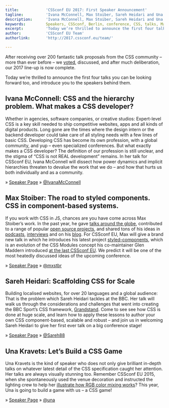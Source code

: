 ```yaml
---
title:            'CSSconf EU 2017: First Speaker Announcement'
tagline:          'Ivana McConnell, Max Stoiber, Sareh Heidari and Una Kravets'
description:      'Ivana McConnell, Max Stoiber, Sareh Heidari and Una Kravets are speaking at CSSconf EU 2017'
keywords:         Speakers, CSSconf, Berlin, conference, CSS, talks, Max, Stoiber, Una, Kravets, Sareh, Heidari, Ivana, McConell
excerpt:          'Today we’re thrilled to announce the first four talks you can be looking forward too, and introduce you to the speakers behind them.'
author:           'CSSconf EU Team'
authorlink:       'http://2017.cssconf.eu/team/'

---
```


After receiving over 200 fantastic talk proposals from the CSS community – more than ever before – we <a href="http://blog.cssconf.eu/2015/08/15/a-talk-selection-process-explained/" target="_blank">voted</a>, discussed, and after much deliberation, our 2017 line-up is now complete.

Today we’re thrilled to announce the first four talks you can be looking forward too, and introduce you to the speakers behind them.

## Ivana McConnell: CSS and the hierarchy problem. What makes a CSS developer?

Whether in agencies, software companies, or creative studios: Expert-level CSS is a key skill needed to ship competitive websites, apps and all kinds of digital products. Long gone are the times where the design intern or the backend developer could take care of all styling needs with a few lines of basic CSS. Developing CSS has become its own profession, with a global community, and yup – even specialized conferences.
But what exactly makes a CSS developer? The definition of our profession is still unclear, and the stigma of “CSS is not REAL development” remains. In her talk for CSSconf EU, Ivana McConnell will dissect how power dynamics and implicit hierarchies threaten to devalue the work that we do – and how that hurts us both individually and as a community.

» <a href="#">Speaker Page</a>
» <a href="https://twitter.com/IvanaMcConnell" target="_blank">@IvanaMcConnell</a>


## Max Stoiber: The road to styled components. CSS in component-based systems.

If you work with CSS in JS, chances are you have come across Max Stoiber’s work. In the past year, he gave <a href="http://mxstbr.com/#talks" target="_blank">talks around the globe</a>, contributed to a range of popular <a href="https://github.com/mxstbr" target="_blank">open source projects</a>, and shared tons of his ideas in <a href="https://devchat.tv/js-jabber/jsj-245-styled-components-and-react-boilerplate-with-max-stoiber" target="_blank">podcasts</a>, <a href="https://twitter.com/mxstbr/status/795555176203620353" target="_blank">interviews</a> and on his <a href="http://mxstbr.blog/" target="_blank">blog</a>. For CSSconf EU, Max will give a brand new talk in which he introduces his latest project <a href="https://styled-components.com/" target="_blank">styled-components</a>, which is an evolution of the CSS Modules concept his co-maintainer Glen Maddern introduced <a href="https://www.youtube.com/watch?v=aIyhhHTmsXE" target="_blank">at the last CSSconf EU</a>. We predict it will be one of the most heatedly discussed ideas of the upcoming conference.

» <a href="#">Speaker Page</a>
» <a href="https://twitter.com/mxstbr" target="_blank">@mxstbr</a>


## Sareh Heidari: Scaffolding CSS for Scale

Building localised websites, for over 20 languages and a global audience: That is the problem which Sareh Heidari tackles at the BBC. Her talk will walk us through the considerations and challenges that went into creating the BBC Sport’s CSS framework, <a href="http://bbc.github.io/grandstand/" target="_blank">Grandstand</a>. Come to see see how CSS is done at huge scale, and learn how to apply these lessons to author your own CSS component-based, scalable and robust – and join us in welcoming Sareh Heidari to give her first ever talk on a big conference stage!

» <a href="#">Speaker Page</a>
» <a href="https://twitter.com/Sareh88" target="_blank">@Sareh88</a>


## Una Kravets: Let’s Build a CSS Game

Una Kravets is the kind of speaker who does not only give brilliant in-depth talks on whatever latest detail of the CSS specification caught her attention. Her talks are always visually stunning too. Remember CSSconf EU 2015, when she spontaneously used the venue decoration and instructed the lighting crew to help her <a href="https://www.youtube.com/watch?v=LY65F2e4B5w&index=3&list=PL37ZVnwpeshHoV6GgvG9WWAP6rjnEdAs9" target="_blank">illustrate how RGB color mixing works</a>? This year, Una is going to build a game with us – a CSS game!

» <a href="#">Speaker Page</a>
» <a href="https://twitter.com/una" target="_blank">@una</a>
